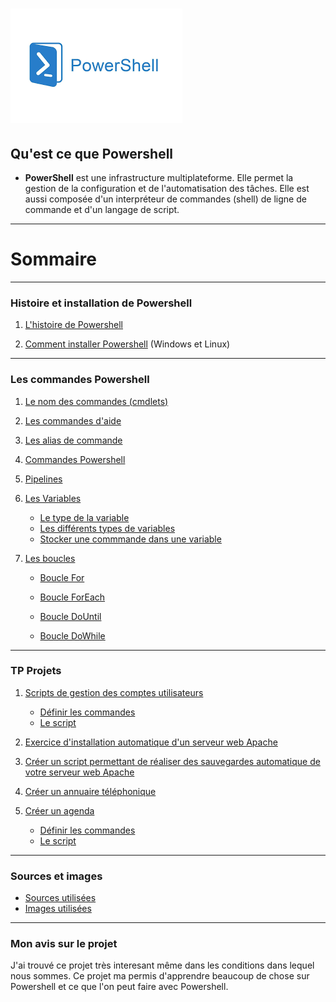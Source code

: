 # ![](Images.md/imagespswh.jpg)

## Qu'est ce que Powershell 
- **PowerShell** est une infrastructure multiplateforme. Elle permet la gestion de la configuration et de l'automatisation des tâches. Elle est aussi composée d'un interpréteur de commandes (shell) de ligne de commande et d'un langage de script.
---

# Sommaire 

----

### Histoire et installation de Powershell
1. [L'histoire de Powershell](https://github.com/Luke859/Linux/blob/main/1-Histoire%20de%20Powershell.md)

2. [Comment installer Powershell](https://github.com/Luke859/Linux/blob/main/2-Comment%20installer%20Powershell%20sur%20Windows%20et%20Linux.md) (Windows et Linux)

----

### Les commandes Powershell 

1. [Le nom des commandes (cmdlets)](https://github.com/Luke859/Linux/blob/main/3-Nom%20des%20commandes.md)

2. [Les commandes d'aide](https://github.com/Luke859/Linux/blob/main/4-Les%20commandes%20aides.md)

3. [Les alias de commande](https://github.com/Luke859/Linux/blob/main/5-Alias%20des%20commandes.md)

4. [Commandes Powershell](https://github.com/Luke859/Linux/blob/main/6-Commandes%20Powershell.md)
   
5. [Pipelines](https://github.com/Luke859/Linux/blob/main/9-Pipeline.md)

6. [Les Variables](https://github.com/Luke859/Linux/blob/main/7-Variables%2C%20type%2C%20stocker.md)
    
    - [Le type de la variable](https://github.com/Luke859/Linux/blob/main/7-Variables%2C%20type%2C%20stocker.md)
    - [Les différents types de variables](https://github.com/Luke859/Linux/blob/main/7-Variables%2C%20type%2C%20stocker.md)
    - [Stocker une commmande dans une variable](https://github.com/Luke859/Linux/blob/main/7-Variables%2C%20type%2C%20stocker.md)

7. [Les boucles](https://github.com/Luke859/Linux/blob/main/8-Boucles.md)
   - [Boucle For](https://github.com/Luke859/Linux/blob/main/8-Boucles.md)
  
   - [Boucle ForEach](https://github.com/Luke859/Linux/blob/main/8-Boucles.md)
  
   - [Boucle DoUntil](https://github.com/Luke859/Linux/blob/main/8-Boucles.md)
  
   - [Boucle DoWhile](https://github.com/Luke859/Linux/blob/main/8-Boucles.md)

----
### TP Projets 

1. [Scripts de gestion des comptes utilisateurs](https://github.com/Luke859/Linux/blob/main/TP%20Powershell.md/1-TP%20Scripts%20de%20gestion%20des%20comptes%20utilisateurs.md)
    - [Définir les commandes](https://github.com/Luke859/Linux/blob/main/TP%20Powershell.md/1-TP%20Scripts%20de%20gestion%20des%20comptes%20utilisateurs.md)
    - [Le script](https://github.com/Luke859/Linux/blob/main/TP%20Powershell.md/1-TP%20Scripts%20de%20gestion%20des%20comptes%20utilisateurs.md)
   
2. [Exercice d'installation automatique d'un serveur web Apache]()
   
3. [Créer un script permettant de réaliser des sauvegardes automatique de votre serveur web Apache]()
   
4. [Créer un annuaire téléphonique]()
   
5. [Créer un agenda](https://github.com/Luke859/Linux/blob/main/TP%20Powershell.md/2-%20TP%20Cr%C3%A9er%20un%20agenda.md)
    - [Définir les commandes](https://github.com/Luke859/Linux/blob/main/TP%20Powershell.md/2-%20TP%20Cr%C3%A9er%20un%20agenda.md)
    - [Le script](https://github.com/Luke859/Linux/blob/main/TP%20Powershell.md/2-%20TP%20Cr%C3%A9er%20un%20agenda.md)
  
----
### Sources et images
- [Sources utilisées](https://github.com/Luke859/Linux/blob/main/Sources.md/Les%20sources.md)
- [Images utilisées](https://github.com/Luke859/Linux/tree/main/Images.md)

  
----
### Mon avis sur le projet 
J'ai trouvé ce projet très interesant même dans les conditions dans lequel nous sommes. Ce projet ma permis d'apprendre beaucoup de chose sur Powershell et ce que l'on peut faire avec Powershell. 
